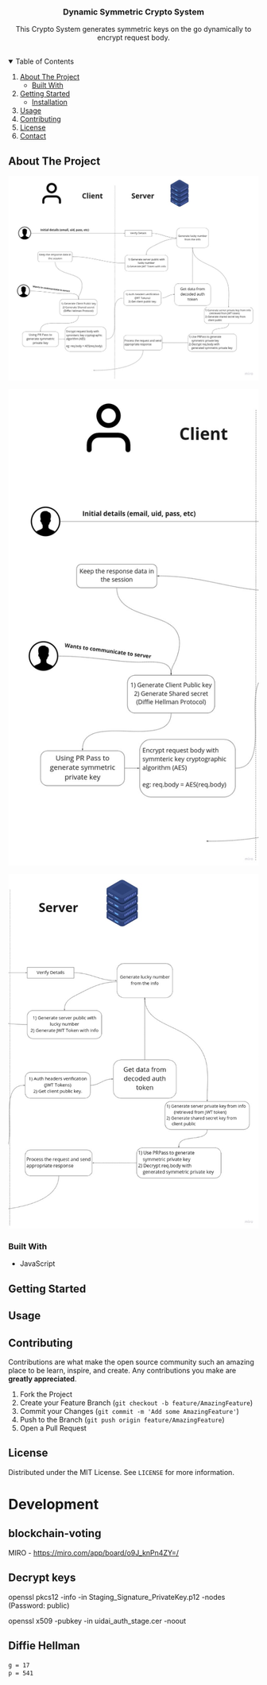 <p align="center">

  <h3 align="center">Dynamic Symmetric Crypto System</h3>

  <p align="center">
    This Crypto System generates symmetric keys on the go dynamically to encrypt request body.
    <br />
    <br />
  </p>
</p>

<!-- TABLE OF CONTENTS -->
<details open="open">
  <summary>Table of Contents</summary>
  <ol>
    <li>
      <a href="#about-the-project">About The Project</a>
      <ul>
        <li><a href="#built-with">Built With</a></li>
      </ul>
    </li>
    <li>
      <a href="#getting-started">Getting Started</a>
      <ul>
        <li><a href="#installation">Installation</a></li>
      </ul>
    </li>
    <li><a href="#usage">Usage</a></li>
    <li><a href="#contributing">Contributing</a></li>
    <li><a href="#license">License</a></li>
    <li><a href="#contact">Contact</a></li>
  </ol>
</details>

<!-- ABOUT THE PROJECT -->

## About The Project

![Client Server](images/clientserver.jpg)

![Client ](images/client.jpg)

![ Server](images/server.jpg)

### Built With

- JavaScript

<!-- GETTING STARTED -->

## Getting Started

## Usage

## Contributing

Contributions are what make the open source community such an amazing place to be learn, inspire, and create. Any contributions you make are **greatly appreciated**.

1. Fork the Project
2. Create your Feature Branch (`git checkout -b feature/AmazingFeature`)
3. Commit your Changes (`git commit -m 'Add some AmazingFeature'`)
4. Push to the Branch (`git push origin feature/AmazingFeature`)
5. Open a Pull Request

<!-- LICENSE -->

## License

Distributed under the MIT License. See `LICENSE` for more information.

# Development

## blockchain-voting

MIRO - https://miro.com/app/board/o9J_knPn4ZY=/

## Decrypt keys

openssl pkcs12 -info -in Staging_Signature_PrivateKey.p12 -nodes
(Password: public)

openssl x509 -pubkey -in uidai_auth_stage.cer -noout

## Diffie Hellman

    g = 17
    p = 541
